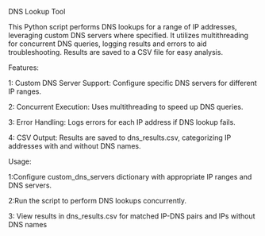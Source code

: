 
DNS Lookup Tool



This Python script performs DNS lookups for a range of IP addresses, leveraging custom DNS servers where specified. It utilizes multithreading for concurrent DNS queries, logging results and errors to aid troubleshooting. Results are saved to a CSV file for easy analysis.

Features:


1: Custom DNS Server Support: Configure specific DNS servers for different IP ranges.

2: Concurrent Execution: Uses multithreading to speed up DNS queries.

3: Error Handling: Logs errors for each IP address if DNS lookup fails.

4: CSV Output: Results are saved to dns_results.csv, categorizing IP addresses with and without DNS names.


Usage:


1:Configure custom_dns_servers dictionary with appropriate IP ranges and DNS servers.


2:Run the script to perform DNS lookups concurrently.


3: View results in dns_results.csv for matched IP-DNS pairs and IPs without DNS names
